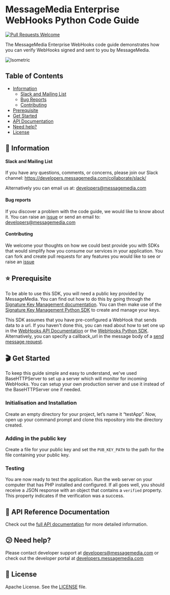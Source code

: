 # MessageMedia Enterprise WebHooks Python Code Guide
[![Pull Requests Welcome](https://img.shields.io/badge/PRs-welcome-brightgreen.svg?style=flat)](http://makeapullrequest.com)

The MessageMedia Enterprise WebHooks code guide demonstrates how you can verify WebHooks signed and sent to you by MessageMedia.

![Isometric](http://i64.tinypic.com/2aalw86.jpg)

## Table of Contents
* [Information](#newspaper-information)
  * [Slack and Mailing List](#slack-and-mailing-list)
  * [Bug Reports](#bug-reports)
  * [Contributing](#contributing)
* [Prerequisite](#star-prerequisite)
* [Get Started](#clapper-get-started)
* [API Documentation](#closed_book-api-documentation)
* [Need help?](#confused-need-help)
* [License](#page_with_curl-license)

## :newspaper: Information

#### Slack and Mailing List

If you have any questions, comments, or concerns, please join our Slack channel:
https://developers.messagemedia.com/collaborate/slack/

Alternatively you can email us at:
developers@messagemedia.com

#### Bug reports

If you discover a problem with the code guide, we would like to know about it. You can raise an [issue](https://github.com/messagemedia/enterprise-webhooks-python-sdk/issues) or send an email to: developers@messagemedia.com

#### Contributing

We welcome your thoughts on how we could best provide you with SDKs that would simplify how you consume our services in your application. You can fork and create pull requests for any features you would like to see or raise an [issue](https://github.com/messagemedia/enterprise-webhooks-python-sdk/issues)

## :star: Prerequisite
To be able to use this SDK, you will need a public key provided by MessageMedia. You can find out how to do this by going through the [Signature Key Management documentation](https://developers.messagemedia.com/code/signature-key-management-api-documentation/). You can then make use of the [Signature Key Management Python SDK](https://github.com/messagemedia/signingkeys-python-sdk) to create and manage your keys.

This SDK assumes that you have pre-configured a WebHook that sends data to a url. If you haven't done this, you can read about how to set one up in the [WebHooks API Documentation](https://developers.messagemedia.com/code/webhooks-api-documentation/) or the [WebHooks Python SDK](https://github.com/messagemedia/webhooks-python-sdk). Alternatively, you can specify a callback_url in the message body of a [send message request](https://github.com/messagemedia/messages-python-sdk#send-an-sms).

## :clapper: Get Started
To keep this guide simple and easy to understand, we've used BaseHTTPServer to set up a server which will monitor for incoming WebHooks. You can setup your own production server and use it instead of the BaseHTTPServer one if needed.

### Initialisation and Installation
Create an empty directory for your project, let’s name it “testApp”. Now, open up your command prompt and clone this repository into the directory created.

### Adding in the public key
Create a file for your public key and set the `PUB_KEY_PATH` to the path for the file containing your public key.

### Testing
You are now ready to test the application. Run the web server on your computer that has PHP installed and configured.
If all goes well, you should receive a JSON response with an object that contains a `verified` property. This property indicates if the verification was a success.

## :closed_book: API Reference Documentation
Check out the [full API documentation](https://developers.messagemedia.com/code/secure-webhooks-api-documentation/) for more detailed information.

## :confused: Need help?
Please contact developer support at developers@messagemedia.com or check out the developer portal at [developers.messagemedia.com](https://developers.messagemedia.com/)

## :page_with_curl: License
Apache License. See the [LICENSE](LICENSE) file.
